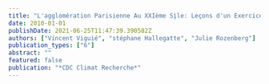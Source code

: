 ```yaml
---
title: "L'agglomération Parisienne Au XXIème Sì̧le: Leçons d'un Exercice de Prospective"
date: 2010-01-01
publishDate: 2021-06-25T11:47:39.390582Z
authors: ["Vincent Viguié", "stéphane Hallegatte", "Julie Rozenberg"]
publication_types: ["6"]
abstract: ""
featured: false
publication: "*CDC Climat Recherche*"
---
```


